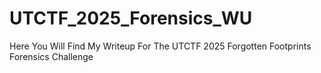 # UTCTF_2025_Forensics_WU
Here You Will Find My Writeup For The UTCTF 2025 Forgotten Footprints Forensics Challenge
